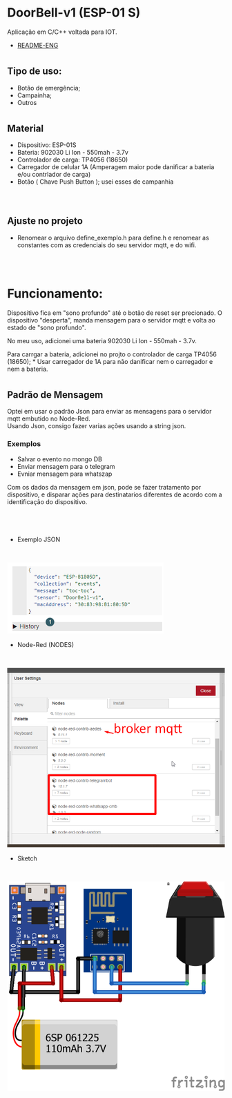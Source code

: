 
# DoorBell-v1 (ESP-01 S)

Aplicação em C/C++ voltada para IOT.
- [README-ENG](README-ENG.md)
#

## Tipo de uso:

- Botão de emergência;
- Campainha;
- Outros

#
## Material

- Dispositivo: ESP-01S
- Bateria: 902030 Li Ion - 550mah - 3.7v
- Controlador de carga: TP4056 (18650)
- Carregador de celular 1A (Amperagem maior pode danificar a bateria e/ou contrlador de carga)
- Botão ( Chave Push Button ); usei esses de campanhia
<br/>

#

## Ajuste no projeto

- Renomear o arquivo define_exemplo.h para define.h e renomear as constantes com as credenciais do seu servidor mqtt, e do wifi.

<br/>
<br/>

# Funcionamento:

Dispositivo fica em "sono profundo" até o botão de reset ser precionado. O dispositivo "desperta", manda mensagem para o servidor mqtt e volta ao estado de "sono profundo".

No meu uso, adicionei uma bateria 902030 Li Ion - 550mah - 3.7v.

Para carrgar a bateria, adicionei no projto o controlador de carga TP4056 (18650); * Usar carregador de 1A para não danificar nem o carregador e nem a bateria.

#

## Padrão de Mensagem

Optei em usar o padrão Json para enviar as mensagens para o servidor mqtt embutido no Node-Red. 
<br/>
Usando Json, consigo fazer varias ações usando a string json.
 
 ### Exemplos 
 
 * Salvar o evento no mongo DB
 * Enviar mensagem para o telegram
 * Evniar mensagem para whatszap 

 Com os dados da mensagem em json, pode se fazer tratamento por dispositivo, e disparar ações para destinatarios diferentes de acordo com a identificação do dispositivo.

 # 

<br/>

  - Exemplo JSON
  
  <br/>

  ![Exemplo JSON](https://github.com/renanmurtha/doorbell-v1/blob/main/img/json.png?raw=true "Exemplo JSON")
  
  - Node-Red (NODES)

  <br/>

  ![Nodes que uso (Node-Red)](https://github.com/renanmurtha/doorbell-v1/blob/main/img/node-red.png?raw=true "Exemplo JSON")

   - Sketch

  <br/>

  ![Sketch](https://github.com/renanmurtha/doorbell-v1/blob/main/img/Sketch.png?raw=true "Sketch")